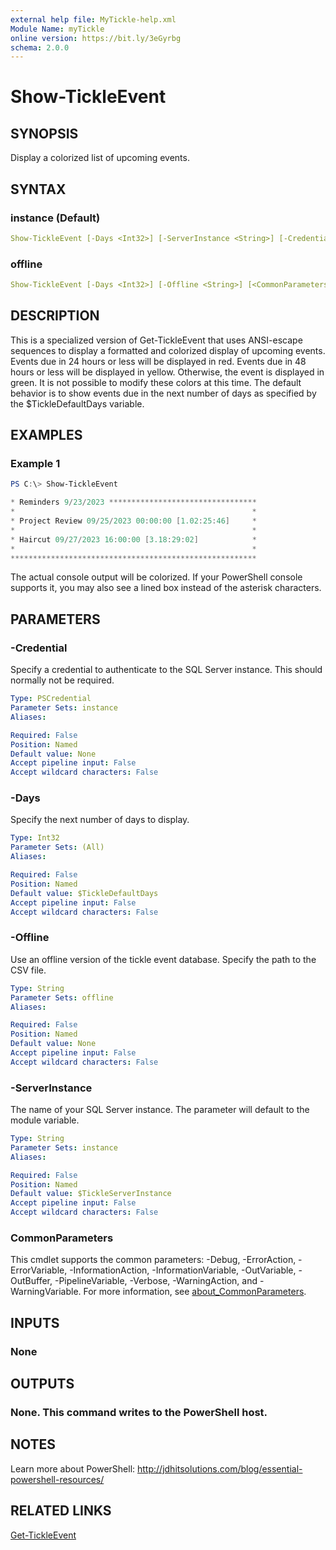 ```yaml
---
external help file: MyTickle-help.xml
Module Name: myTickle
online version: https://bit.ly/3eGyrbg
schema: 2.0.0
---
```


# Show-TickleEvent

## SYNOPSIS

Display a colorized list of upcoming events.

## SYNTAX

### instance (Default)

```yaml
Show-TickleEvent [-Days <Int32>] [-ServerInstance <String>] [-Credential <PSCredential>] [<CommonParameters>]
```

### offline

```yaml
Show-TickleEvent [-Days <Int32>] [-Offline <String>] [<CommonParameters>]
```

## DESCRIPTION

This is a specialized version of Get-TickleEvent that uses ANSI-escape sequences to display a formatted and colorized display of upcoming events. Events due in 24 hours or less will be displayed in red. Events due in 48 hours or less will be displayed in yellow. Otherwise, the event is displayed in green. It is not possible to modify these colors at this time. The default behavior is to show events due in the next number of days as specified by the $TickleDefaultDays variable.

## EXAMPLES

### Example 1

```powershell
PS C:\> Show-TickleEvent

* Reminders 9/23/2023 *********************************
*                                                     *
* Project Review 09/25/2023 00:00:00 [1.02:25:46]     *
*                                                     *
* Haircut 09/27/2023 16:00:00 [3.18:29:02]            *
*                                                     *
*******************************************************
```

The actual console output will be colorized. If your PowerShell console supports it, you may also see a lined box instead of the asterisk characters.

## PARAMETERS

### -Credential

Specify a credential to authenticate to the SQL Server instance. This should normally not be required.

```yaml
Type: PSCredential
Parameter Sets: instance
Aliases:

Required: False
Position: Named
Default value: None
Accept pipeline input: False
Accept wildcard characters: False
```

### -Days

Specify the next number of days to display.

```yaml
Type: Int32
Parameter Sets: (All)
Aliases:

Required: False
Position: Named
Default value: $TickleDefaultDays
Accept pipeline input: False
Accept wildcard characters: False
```

### -Offline

Use an offline version of the tickle event database. Specify the path to the CSV file.

```yaml
Type: String
Parameter Sets: offline
Aliases:

Required: False
Position: Named
Default value: None
Accept pipeline input: False
Accept wildcard characters: False
```

### -ServerInstance

The name of your SQL Server instance. The parameter will default to the module variable.

```yaml
Type: String
Parameter Sets: instance
Aliases:

Required: False
Position: Named
Default value: $TickleServerInstance
Accept pipeline input: False
Accept wildcard characters: False
```

### CommonParameters

This cmdlet supports the common parameters: -Debug, -ErrorAction, -ErrorVariable, -InformationAction, -InformationVariable, -OutVariable, -OutBuffer, -PipelineVariable, -Verbose, -WarningAction, and -WarningVariable. For more information, see [about_CommonParameters](http://go.microsoft.com/fwlink/?LinkID=113216).

## INPUTS

### None

## OUTPUTS

### None. This command writes to the PowerShell host.

## NOTES

Learn more about PowerShell: http://jdhitsolutions.com/blog/essential-powershell-resources/

## RELATED LINKS

[Get-TickleEvent](Get-TickleEvent.md)
